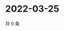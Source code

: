 # 2022-03-25

共 0 条

<!-- BEGIN WEIBO -->
<!-- 最后更新时间 Fri Mar 25 2022 07:15:14 GMT+0800 (China Standard Time) -->

<!-- END WEIBO -->
